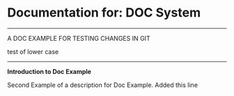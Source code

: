 # Documentation for: DOC System

---

A DOC EXAMPLE FOR TESTING CHANGES IN GIT

test of lower case 

---

**Introduction to Doc Example**

Second Example of a description for Doc Example.
Added this line
